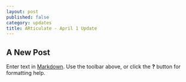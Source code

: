```yaml
---
layout: post
published: false
category: updates
title: ARticulate - April 1 Update
---
```

## A New Post

Enter text in [Markdown](http://daringfireball.net/projects/markdown/). Use the toolbar above, or click the **?** button for formatting help.
